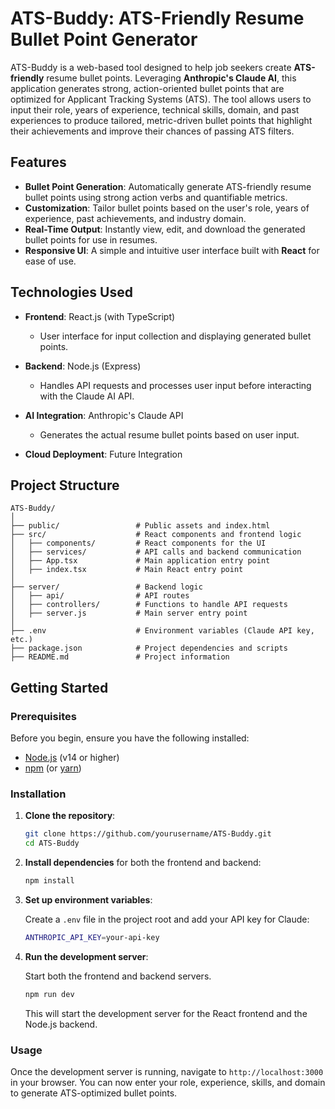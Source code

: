 
# ATS-Buddy: ATS-Friendly Resume Bullet Point Generator

ATS-Buddy is a web-based tool designed to help job seekers create **ATS-friendly** resume bullet points. Leveraging **Anthropic's Claude AI**, this application generates strong, action-oriented bullet points that are optimized for Applicant Tracking Systems (ATS). The tool allows users to input their role, years of experience, technical skills, domain, and past experiences to produce tailored, metric-driven bullet points that highlight their achievements and improve their chances of passing ATS filters.

## Features

- **Bullet Point Generation**: Automatically generate ATS-friendly resume bullet points using strong action verbs and quantifiable metrics.
- **Customization**: Tailor bullet points based on the user's role, years of experience, past achievements, and industry domain.
- **Real-Time Output**: Instantly view, edit, and download the generated bullet points for use in resumes.
- **Responsive UI**: A simple and intuitive user interface built with **React** for ease of use.
  
## Technologies Used

- **Frontend**: React.js (with TypeScript)
  - User interface for input collection and displaying generated bullet points.
  
- **Backend**: Node.js (Express)
  - Handles API requests and processes user input before interacting with the Claude AI API.
  
- **AI Integration**: Anthropic's Claude API
  - Generates the actual resume bullet points based on user input.

- **Cloud Deployment**: Future Integration
  
## Project Structure

```
ATS-Buddy/
│
├── public/                 # Public assets and index.html
├── src/                    # React components and frontend logic
│   ├── components/         # React components for the UI
│   ├── services/           # API calls and backend communication
│   ├── App.tsx             # Main application entry point
│   ├── index.tsx           # Main React entry point
│
├── server/                 # Backend logic
│   ├── api/                # API routes
│   ├── controllers/        # Functions to handle API requests
│   ├── server.js           # Main server entry point
│
├── .env                    # Environment variables (Claude API key, etc.)
├── package.json            # Project dependencies and scripts
├── README.md               # Project information
```

## Getting Started

### Prerequisites

Before you begin, ensure you have the following installed:
- [Node.js](https://nodejs.org/) (v14 or higher)
- [npm](https://www.npmjs.com/) (or [yarn](https://yarnpkg.com/))

### Installation

1. **Clone the repository**:

   ```bash
   git clone https://github.com/yourusername/ATS-Buddy.git
   cd ATS-Buddy
   ```

2. **Install dependencies** for both the frontend and backend:

   ```bash
   npm install
   ```

3. **Set up environment variables**:

   Create a `.env` file in the project root and add your API key for Claude:

   ```bash
   ANTHROPIC_API_KEY=your-api-key
   ```

4. **Run the development server**:

   Start both the frontend and backend servers.

   ```bash
   npm run dev
   ```

   This will start the development server for the React frontend and the Node.js backend.

### Usage

Once the development server is running, navigate to `http://localhost:3000` in your browser. You can now enter your role, experience, skills, and domain to generate ATS-optimized bullet points.
